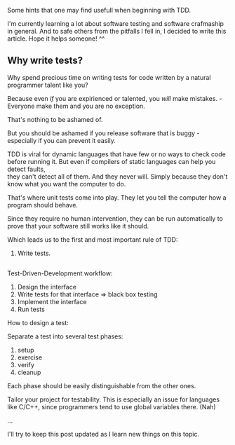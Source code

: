 <!--
.. title: Thoughts on writing software tests
.. slug: thoughts-on-writing-software-tests
.. date: 05/30/2014 08:36:47 PM UTC+02:00
.. tags: testing,programming,draft
.. link: 
.. description: 
.. type: text
-->

Some hints that one may find usefull when beginning with TDD.

I'm currently learning a lot about software testing
and software crafmaship in general.
And to safe others from the pitfalls I fell in, I decided to write this article.
Hope it helps someone! ^^


## Why write tests?

Why spend precious time on writing tests
for code written by a natural programmer talent like you?

Because even *if* you are expirienced or talented,
you *will* make mistakes. - Everyone make them and you are no exception.

That's nothing to be ashamed of.

But you should be ashamed if you release software that is buggy -
especially if you can prevent it easily.

TDD is viral for dynamic languages that have few or no ways to check code before running it.
But even if compilers of static languages can help you detect faults,  
they can't detect all of them.
And they never will.
Simply because they don't know what you want the computer to do.

That's where unit tests come into play.
They let you tell the computer how a program should behave.

Since they require no human intervention,
they can be run automatically to prove that your software still works like it should.

Which leads us to the first and most important rule of TDD:
1. Write tests.


## 

Test-Driven-Development workflow:

1. Design the interface
2. Write tests for that interface => black box testing
3. Implement the interface
4. Run tests


How to design a test:

Separate a test into several test phases:

1. setup
2. exercise
3. verify
4. cleanup

Each phase should be easily distinguishable from the other ones.

Tailor your project for testability.
This is especially an issue for languages like C/C++,
since programmers tend to use global variables there. (Nah)

...


I'll try to keep this post updated as I learn new things on this topic.
